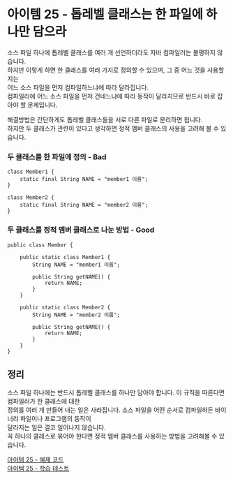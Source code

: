 # 아이템 25 - 톱레벨 클래스는 한 파일에 하나만 담으라

소스 파일 하나에 톱레벨 클래스를 여러 개 선언하더라도 자바 컴파일러는 불평하지 않습니다.   
하지만 이렇게 하면 한 클래스를 여러 가지로 정의할 수 있으며, 그 중 어느 것을 사용할지는  
어느 소스 파일을 먼저 컴파일하느냐에 따라 달라집니다.    
컴파일러에 어느 소스 파일을 먼저 건네느냐에 따라 동작이 달라지므로 반드시 바로 잡아야 할 문제입니다.    

해결방법은 간단하게도 톱레벨 클래스들을 서로 다른 파일로 분리하면 됩니다.   
하지만 두 클래스가 관련이 있다고 생각하면 정적 멤버 클래스의 사용을 고려해 볼 수 있습니다.   

### 두 클래스를 한 파일에 정의 - Bad
````
class Member1 {
    static final String NAME = "member1 이름";
}

class Member2 {
    static final String NAME = "member2 이름";
}
````

### 두 클래스를 정적 멤버 클래스로 나눈 방법 - Good
````
public class Member {

    public static class Member1 {
        String NAME = "member1 이름";

        public String getNAME() {
            return NAME;
        }
    }

    public static class Member2 {
        String NAME = "member2 이름";

        public String getNAME() {
            return NAME;
        }
    }
}
````

## 정리

소스 파일 하나에는 반드시 톱레벨 클래스를 하나만 담아야 합니다. 이 규칙을 따른다면 컴파일러가 한 클래스에 대한  
정의를 여러 개 만들어 내는 일은 사라집니다. 소스 파일을 어떤 순서로 컴파일하든 바이너리 파일이나 프로그램의 동작이   
달라지는 일은 결코 일어나지 않습니다.   
꼭 하나의 클래스로 묶어야 한다면 정적 멤버 클래스를 사용하는 방법을 고려해볼 수 있습니다.      

[아이템 25 - 예제 코드](https://github.com/320Hwany/EffectiveJava/tree/main/src/main/java/effective/chapter4/item25)                  
[아이템 25 - 학습 테스트](https://github.com/320Hwany/EffectiveJava/tree/main/src/test/java/effective/chapter4/item25)        